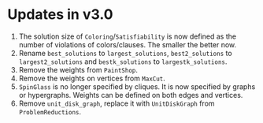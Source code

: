 # Updates in v3.0

1. The solution size of `Coloring`/`Satisfiability` is now defined as the number of violations of colors/clauses. The smaller the better now.
2. Rename `best_solutions` to `largest_solutions`, `best2_solutions` to `largest2_solutions` and `bestk_solutions` to `largestk_solutions`.
3. Remove the weights from `PaintShop`.
4. Remove the weights on vertices from `MaxCut`.
5. `SpinGlass` is no longer specified by cliques. It is now specified by graphs or hypergraphs. Weights can be defined on both edges and vertices.
6. Remove `unit_disk_graph`, replace it with `UnitDiskGraph` from `ProblemReductions`.